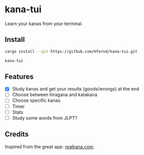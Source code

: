 # kana-tui

Learn your kanas from your terminal.

## Install

```sh
cargo install --git https://github.com/mfernd/kana-tui.git

kana-tui
```

## Features

- [x] Study kanas and get your results (goods/wrongs) at the end
- [ ] Choose between hiragana and katakana
- [ ] Choose specific kanas
- [ ] Timer
- [ ] Stats
- [ ] Study some words from JLPT?

## Credits

Inspired from the great app: [realkana.com](https://realkana.com/).
